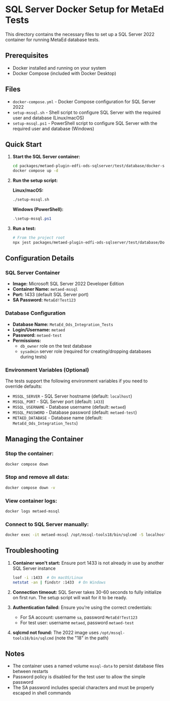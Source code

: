 # SQL Server Docker Setup for MetaEd Tests

This directory contains the necessary files to set up a SQL Server 2022 container for running MetaEd database tests.

## Prerequisites

- Docker installed and running on your system
- Docker Compose (included with Docker Desktop)

## Files

- `docker-compose.yml` - Docker Compose configuration for SQL Server 2022
- `setup-mssql.sh` - Shell script to configure SQL Server with the required user and database (Linux/macOS)
- `setup-mssql.ps1` - PowerShell script to configure SQL Server with the required user and database (Windows)

## Quick Start

1. **Start the SQL Server container:**
   ```bash
   cd packages/metaed-plugin-edfi-ods-sqlserver/test/database/docker-setup
   docker compose up -d
   ```

2. **Run the setup script:**
   
   **Linux/macOS:**
   ```bash
   ./setup-mssql.sh
   ```
   
   **Windows (PowerShell):**
   ```powershell
   .\setup-mssql.ps1
   ```

3. **Run a test:**
   ```bash
   # From the project root
   npx jest packages/metaed-plugin-edfi-ods-sqlserver/test/database/DomainEntity.test.ts
   ```

## Configuration Details

### SQL Server Container
- **Image:** Microsoft SQL Server 2022 Developer Edition
- **Container Name:** `metaed-mssql`
- **Port:** 1433 (default SQL Server port)
- **SA Password:** `MetaEd!Test123`

### Database Configuration
- **Database Name:** `MetaEd_Ods_Integration_Tests`
- **Login/Username:** `metaed`
- **Password:** `metaed-test`
- **Permissions:** 
  - `db_owner` role on the test database
  - `sysadmin` server role (required for creating/dropping databases during tests)

### Environment Variables (Optional)

The tests support the following environment variables if you need to override defaults:

- `MSSQL_SERVER` - SQL Server hostname (default: `localhost`)
- `MSSQL_PORT` - SQL Server port (default: `1433`)
- `MSSQL_USERNAME` - Database username (default: `metaed`)
- `MSSQL_PASSWORD` - Database password (default: `metaed-test`)
- `METAED_DATABASE` - Database name (default: `MetaEd_Ods_Integration_Tests`)

## Managing the Container

### Stop the container:
```bash
docker compose down
```

### Stop and remove all data:
```bash
docker compose down -v
```

### View container logs:
```bash
docker logs metaed-mssql
```

### Connect to SQL Server manually:
```bash
docker exec -it metaed-mssql /opt/mssql-tools18/bin/sqlcmd -S localhost -U metaed -P 'metaed-test' -C
```

## Troubleshooting

1. **Container won't start:** Ensure port 1433 is not already in use by another SQL Server instance
   ```bash
   lsof -i :1433  # On macOS/Linux
   netstat -an | findstr :1433  # On Windows
   ```

2. **Connection timeout:** SQL Server takes 30-60 seconds to fully initialize on first run. The setup script will wait for it to be ready.

3. **Authentication failed:** Ensure you're using the correct credentials:
   - For SA account: username `sa`, password `MetaEd!Test123`
   - For test user: username `metaed`, password `metaed-test`

4. **sqlcmd not found:** The 2022 image uses `/opt/mssql-tools18/bin/sqlcmd` (note the "18" in the path)

## Notes

- The container uses a named volume `mssql-data` to persist database files between restarts
- Password policy is disabled for the test user to allow the simple password
- The SA password includes special characters and must be properly escaped in shell commands